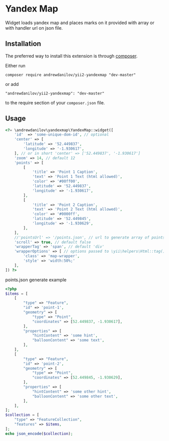 Yandex Map
===================
Widget loads yandex map and places marks on it provided with array or with handler url on json file.

Installation
------------

The preferred way to install this extension is through [composer](http://getcomposer.org/download/).

Either run

```
composer require andrewdanilov/yii2-yandexmap "dev-master"
```

or add

```
"andrewdanilov/yii2-yandexmap": "dev-master"
```

to the require section of your `composer.json` file.


Usage
-----

```php
<?= \andrewdanilov\yandexmap\YandexMap::widget([
	'id'  => 'some-unique-dom-id', // optional
	'center' => [
		'latitude' => '52.449837',
		'longitude' => '-1.930617',
	], // or in short 'center' => ['52.449837', '-1.930617']
	'zoom' => 14, // default 12
	'points' => [
		[
			'title' => 'Point 1 Caption',
			'text' => 'Point 1 Text (html allowed)',
			'color' => '#00ff00',
			'latitude' => '52.449837',
			'longitude' => '-1.930617',
		],
		[
			'title' => 'Point 2 Caption',
			'text' => 'Point 2 Text (html allowed)',
			'color' => '#0000ff',
			'latitude' => '52.449845',
			'longitude' => '-1.930629',
		],
	],
	//'pointsUrl' => '/points.json', // url to generate array of points instead of manual setting in 'points' param
	'scroll' => true, // default false
	'wrapperTag' => 'span', // default 'div'
	'wrapperOptions' => [ // options passed to \yii\helpers\Html::tag() method for constructing map wrapper
		'class' => 'map-wrapper',
		'style' => 'width:50%;'
	],
]) ?>
```

points.json generate example
```php
<?php
$items = [
	[
		"type" => "Feature",
		"id" => 'point-1',
		"geometry" => [
			"type" => "Point",
			"coordinates" => [52.449837, -1.930617],
		],
		"properties" => [
			"hintContent" => 'some hint',
			"balloonContent" => 'some text',
		],
	],
	[
		"type" => "Feature",
		"id" => 'point-2',
		"geometry" => [
			"type" => "Point",
			"coordinates" => [52.449845, -1.930629],
		],
		"properties" => [
			"hintContent" => 'some other hint',
			"balloonContent" => 'some other text',
		],
	],
];
$collection = [
	"type" => "FeatureCollection",
	"features" => $items,
];
echo json_encode($collection);
```